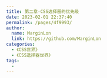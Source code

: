 ```yaml
---
title: 第二章-CSS选择器的优先级
date: 2023-02-01 22:37:40
permalink: /pages/4f9993/
author: 
  name: MarginLon
  link: https://github.com/MarginLon
categories: 
  - 《CSS世界》
  - 《CSS选择器世界》
tags: 
  - 
---
```

